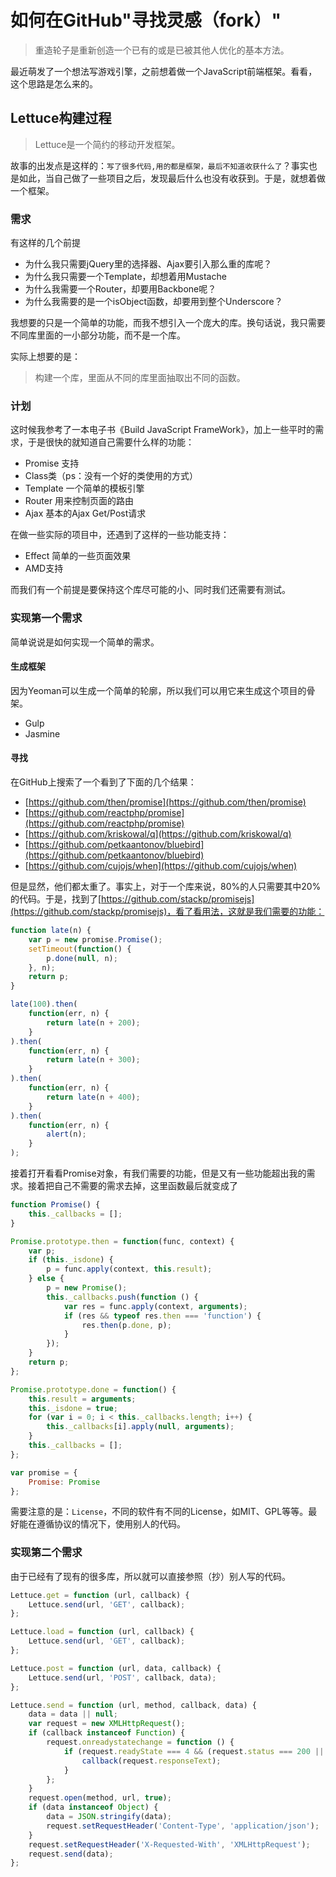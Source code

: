 如何在GitHub"寻找灵感（fork）"
===

> 重造轮子是重新创造一个已有的或是已被其他人优化的基本方法。

最近萌发了一个想法写游戏引擎，之前想着做一个JavaScript前端框架。看看，这个思路是怎么来的。

## Lettuce构建过程

> Lettuce是一个简约的移动开发框架。

故事的出发点是这样的：``写了很多代码,用的都是框架，最后不知道收获什么了``？事实也是如此，当自己做了一些项目之后，发现最后什么也没有收获到。于是，就想着做一个框架。

### 需求

有这样的几个前提

 - 为什么我只需要jQuery里的选择器、Ajax要引入那么重的库呢？
 - 为什么我只需要一个Template，却想着用Mustache
 - 为什么我需要一个Router，却要用Backbone呢？
 - 为什么我需要的是一个isObject函数，却要用到整个Underscore？

我想要的只是一个简单的功能，而我不想引入一个庞大的库。换句话说，我只需要不同库里面的一小部分功能，而不是一个库。

实际上想要的是：

> 构建一个库，里面从不同的库里面抽取出不同的函数。

### 计划

这时候我参考了一本电子书《Build JavaScript FrameWork》，加上一些平时的需求，于是很快的就知道自己需要什么样的功能：

 - Promise 支持
 - Class类（ps：没有一个好的类使用的方式）
 - Template 一个简单的模板引擎
 - Router 用来控制页面的路由 
 - Ajax 基本的Ajax Get/Post请求 

在做一些实际的项目中，还遇到了这样的一些功能支持：

 - Effect 简单的一些页面效果
 - AMD支持

而我们有一个前提是要保持这个库尽可能的小、同时我们还需要有测试。

### 实现第一个需求

简单说说是如何实现一个简单的需求。

#### 生成框架

因为Yeoman可以生成一个简单的轮廓，所以我们可以用它来生成这个项目的骨架。

 - Gulp
 - Jasmine

#### 寻找

在GitHub上搜索了一个看到了下面的几个结果：

- [https://github.com/then/promise](https://github.com/then/promise)
- [https://github.com/reactphp/promise](https://github.com/reactphp/promise)
- [https://github.com/kriskowal/q](https://github.com/kriskowal/q)
- [https://github.com/petkaantonov/bluebird](https://github.com/petkaantonov/bluebird)
- [https://github.com/cujojs/when](https://github.com/cujojs/when)

但是显然，他们都太重了。事实上，对于一个库来说，80%的人只需要其中20%的代码。于是，找到了[https://github.com/stackp/promisejs](https://github.com/stackp/promisejs)，看了看用法，这就是我们需要的功能：

```javascript
function late(n) {
    var p = new promise.Promise();
    setTimeout(function() {
        p.done(null, n);
    }, n);
    return p;
}

late(100).then(
    function(err, n) {
        return late(n + 200);
    }
).then(
    function(err, n) {
        return late(n + 300);
    }
).then(
    function(err, n) {
        return late(n + 400);
    }
).then(
    function(err, n) {
        alert(n);
    }
);
```

接着打开看看Promise对象，有我们需要的功能，但是又有一些功能超出我的需求。接着把自己不需要的需求去掉，这里函数最后就变成了

```javascript
function Promise() {
    this._callbacks = [];
}

Promise.prototype.then = function(func, context) {
    var p;
    if (this._isdone) {
        p = func.apply(context, this.result);
    } else {
        p = new Promise();
        this._callbacks.push(function () {
            var res = func.apply(context, arguments);
            if (res && typeof res.then === 'function') {
                res.then(p.done, p);
            }
        });
    }
    return p;
};

Promise.prototype.done = function() {
    this.result = arguments;
    this._isdone = true;
    for (var i = 0; i < this._callbacks.length; i++) {
        this._callbacks[i].apply(null, arguments);
    }
    this._callbacks = [];
};

var promise = {
    Promise: Promise
};
```

需要注意的是：``License``，不同的软件有不同的License，如MIT、GPL等等。最好能在遵循协议的情况下，使用别人的代码。

### 实现第二个需求

由于已经有了现有的很多库，所以就可以直接参照（抄）别人写的代码。

```javascript
Lettuce.get = function (url, callback) {
    Lettuce.send(url, 'GET', callback);
};

Lettuce.load = function (url, callback) {
    Lettuce.send(url, 'GET', callback);
};

Lettuce.post = function (url, data, callback) {
    Lettuce.send(url, 'POST', callback, data);
};

Lettuce.send = function (url, method, callback, data) {
    data = data || null;
    var request = new XMLHttpRequest();
    if (callback instanceof Function) {
        request.onreadystatechange = function () {
            if (request.readyState === 4 && (request.status === 200 || request.status === 0)) {
                callback(request.responseText);
            }
        };
    }
    request.open(method, url, true);
    if (data instanceof Object) {
        data = JSON.stringify(data);
        request.setRequestHeader('Content-Type', 'application/json');
    }
    request.setRequestHeader('X-Requested-With', 'XMLHttpRequest');
    request.send(data);
};
```
